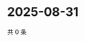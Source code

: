 # 2025-08-31

共 0 条

<!-- BEGIN ZHIHUVIDEO -->
<!-- 最后更新时间 Sun Aug 31 2025 02:13:30 GMT+0800 (China Standard Time) -->

<!-- END ZHIHUVIDEO -->
